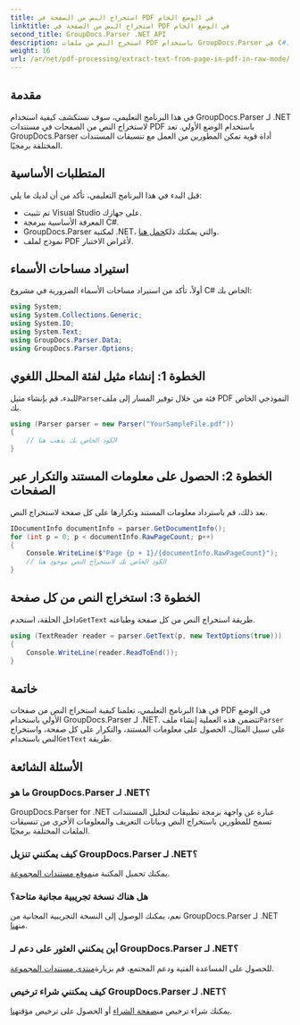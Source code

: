 ```yaml
---
title: استخراج النص من الصفحة في PDF في الوضع الخام
linktitle: استخراج النص من الصفحة في PDF في الوضع الخام
second_title: GroupDocs.Parser .NET API
description: استخرج النص من ملفات PDF باستخدام GroupDocs.Parser في C#. تعلم استخراج نص PDF بكفاءة باستخدام مكتبة .NET القوية هذه.
weight: 16
url: /ar/net/pdf-processing/extract-text-from-page-in-pdf-in-raw-mode/
---
```

## مقدمة
في هذا البرنامج التعليمي، سوف نستكشف كيفية استخدام GroupDocs.Parser لـ .NET لاستخراج النص من الصفحات في مستندات PDF باستخدام الوضع الأولي. تعد GroupDocs.Parser أداة قوية تمكن المطورين من العمل مع تنسيقات المستندات المختلفة برمجيًا.
## المتطلبات الأساسية
قبل البدء في هذا البرنامج التعليمي، تأكد من أن لديك ما يلي:
- تم تثبيت Visual Studio على جهازك.
- المعرفة الأساسية ببرمجة C#.
- GroupDocs.Parser لمكتبة .NET، والتي يمكنك ذلك[حمل هنا](https://releases.groupdocs.com/parser/net/).
- نموذج لملف PDF لأغراض الاختبار.

## استيراد مساحات الأسماء
أولاً، تأكد من استيراد مساحات الأسماء الضرورية في مشروع C# الخاص بك:
```csharp
using System;
using System.Collections.Generic;
using System.IO;
using System.Text;
using GroupDocs.Parser.Data;
using GroupDocs.Parser.Options;
```
## الخطوة 1: إنشاء مثيل لفئة المحلل اللغوي
 للبدء، قم بإنشاء مثيل`Parser`فئة من خلال توفير المسار إلى ملف PDF النموذجي الخاص بك.
```csharp
using (Parser parser = new Parser("YourSampleFile.pdf"))
{
    // الكود الخاص بك يذهب هنا
}
```
## الخطوة 2: الحصول على معلومات المستند والتكرار عبر الصفحات
بعد ذلك، قم باسترداد معلومات المستند وتكرارها على كل صفحة لاستخراج النص.
```csharp
IDocumentInfo documentInfo = parser.GetDocumentInfo();
for (int p = 0; p < documentInfo.RawPageCount; p++)
{
    Console.WriteLine($"Page {p + 1}/{documentInfo.RawPageCount}");
    // الكود الخاص بك لاستخراج النص موجود هنا
}
```
## الخطوة 3: استخراج النص من كل صفحة
 داخل الحلقة، استخدم`GetText` طريقة استخراج النص من كل صفحة وطباعته.
```csharp
using (TextReader reader = parser.GetText(p, new TextOptions(true)))
{
    Console.WriteLine(reader.ReadToEnd());
}
```

## خاتمة
 في هذا البرنامج التعليمي، تعلمنا كيفية استخراج النص من صفحات PDF في الوضع الأولي باستخدام GroupDocs.Parser لـ .NET. تتضمن هذه العملية إنشاء ملف`Parser` على سبيل المثال، الحصول على معلومات المستند، والتكرار على كل صفحة، واستخراج النص باستخدام`GetText` طريقة.

## الأسئلة الشائعة
### ما هو GroupDocs.Parser لـ .NET؟
GroupDocs.Parser for .NET عبارة عن واجهة برمجة تطبيقات لتحليل المستندات تسمح للمطورين باستخراج النص وبيانات التعريف والمعلومات الأخرى من تنسيقات الملفات المختلفة برمجيًا.
### كيف يمكنني تنزيل GroupDocs.Parser لـ .NET؟
 يمكنك تحميل المكتبة من[موقع مستندات المجموعة](https://releases.groupdocs.com/parser/net/).
### هل هناك نسخة تجريبية مجانية متاحة؟
 نعم، يمكنك الوصول إلى النسخة التجريبية المجانية من GroupDocs.Parser لـ .NET من[هنا](https://releases.groupdocs.com/).
### أين يمكنني العثور على دعم لـ GroupDocs.Parser لـ .NET؟
 للحصول على المساعدة الفنية ودعم المجتمع، قم بزيارة[منتدى مستندات المجموعة](https://forum.groupdocs.com/c/parser/17).
### كيف يمكنني شراء ترخيص GroupDocs.Parser لـ .NET؟
 يمكنك شراء ترخيص من[صفحة الشراء](https://purchase.groupdocs.com/buy) أو الحصول على ترخيص مؤقت[هنا](https://purchase.groupdocs.com/temporary-license/).